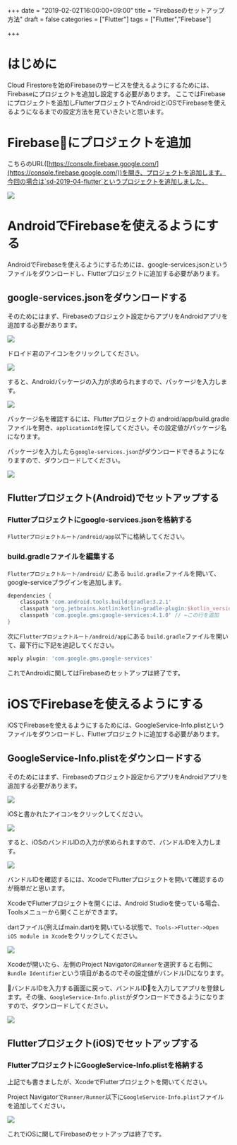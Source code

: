 
+++
date = "2019-02-02T16:00:00+09:00"
title = "Firebaseのセットアップ方法"
draft = false
categories = ["Flutter"]
tags = ["Flutter","Firebase"]

+++

# はじめに

Cloud Firestoreを始めFirebaseのサービスを使えるようにするためには、Firebaseにプロジェクトを追加し設定する必要があります。
ここではFirebaseにプロジェクトを追加しFlutterプロジェクトでAndroidとiOSでFirebaseを使えるようになるまでの設定方法を見ていきたいと思います。


# Firebaseにプロジェクトを追加

こちらのURL([https://console.firebase.google.com/](https://console.firebase.google.com/))を開き、プロジェクトを追加します。今回の場合は`sd-2019-04-flutter`というプロジェクトを追加しました。

<img src="/images/2019/02/how-to-setup-cloud-firestore/create-new-project.png" />


# AndroidでFirebaseを使えるようにする

AndroidでFirebaseを使えるようにするためには、google-services.jsonというファイルをダウンロードし、Flutterプロジェクトに追加する必要があります。


## google-services.jsonをダウンロードする


そのためにはまず、Firebaseのプロジェクト設定からアプリをAndroidアプリを追加する必要があります。


<img src="/images/2019/02/how-to-setup-cloud-firestore/project-setting.png" />

ドロイド君のアイコンをクリックしてください。

<img src="/images/2019/02/how-to-setup-cloud-firestore/add-app.png" />


すると、Androidパッケージの入力が求められますので、パッケージを入力します。

<img src="/images/2019/02/how-to-setup-cloud-firestore/add-app-android.png" />

パッケージ名を確認するには、Flutterプロジェクトの android/app/build.gradleファイルを開き、`applicationId`を探してください。その設定値がパッケージ名になります。


パッケージを入力したら`google-services.json`がダウンロードできるようになりますので、ダウンロードしてください。


<img src="/images/2019/02/how-to-setup-cloud-firestore/add-app-android2.png" />


## Flutterプロジェクト(Android)でセットアップする

### Flutterプロジェクトにgoogle-services.jsonを格納する

`Flutterプロジェクトルート/android/app`以下に格納してください。

### build.gradleファイルを編集する

`Flutterプロジェクトルート/android/` にある `build.gradle`ファイルを開いて、google-serviceプラグインを追加します。

```gradle
dependencies {
    classpath 'com.android.tools.build:gradle:3.2.1'
    classpath "org.jetbrains.kotlin:kotlin-gradle-plugin:$kotlin_version"
    classpath 'com.google.gms:google-services:4.1.0' // ←この行を追加
}
```

次に`Flutterプロジェクトルート/android/app`にある `build.gradle`ファイルを開いて、最下行に下記を追記してください。

```gradle
apply plugin: 'com.google.gms.google-services'
```

これでAndroidに関してはFirebaseのセットアップは終了です。



# iOSでFirebaseを使えるようにする

iOSでFirebaseを使えるようにするためには、GoogleService-Info.plistというファイルをダウンロードし、Flutterプロジェクトに追加する必要があります。

## GoogleService-Info.plistをダウンロードする

そのためにはまず、Firebaseのプロジェクト設定からアプリをAndroidアプリを追加する必要があります。

<img src="/images/2019/02/how-to-setup-cloud-firestore/project-setting.png" />

iOSと書かれたアイコンをクリックしてください。

<img src="/images/2019/02/how-to-setup-cloud-firestore/add-app.png" />


すると、iOSのバンドルIDの入力が求められますので、バンドルIDを入力します。

<img src="/images/2019/02/how-to-setup-cloud-firestore/add-app-ios.png" />

バンドルIDを確認するには、XcodeでFlutterプロジェクトを開いて確認するのが簡単だと思います。

XcodeでFlutterプロジェクトを開くには、Android Studioを使っている場合、Toolsメニューから開くことができます。

dartファイル(例えばmain.dart)を開いている状態で、`Tools->Flutter->Open iOS module in Xcode`をクリックしてください。

<img src="/images/2019/02/how-to-setup-cloud-firestore/open-xcode-from-android-studio.png" />

Xcodeが開いたら、左側のProject Navigatorの`Runner`を選択すると右側に`Bundle Identifier`という項目があるのでその設定値がバンドルIDになります。



バンドルIDを入力する画面に戻って、バンドルIDを入力してアプリを登録します。その後、`GoogleService-Info.plist`がダウンロードできるようになりますので、ダウンロードしてください。


<img src="/images/2019/02/how-to-setup-cloud-firestore/add-app-ios2.png" />


## Flutterプロジェクト(iOS)でセットアップする

### FlutterプロジェクトにGoogleService-Info.plistを格納する

上記でも書きましたが、XcodeでFlutterプロジェクトを開いてください。

Project Navigatorで`Runner/Runner`以下に`GoogleService-Info.plist`ファイルを追加してください。

<img src="/images/2019/02/how-to-setup-cloud-firestore/add-googleservice-info-plist.png" />

これでiOSに関してFirebaseのセットアップは終了です。